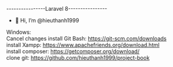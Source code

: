 ----------------Laravel 8----------------
- 👋 Hi, I’m @hieuthanh1999

Windows:
    <br>Cancel changes
    install Git Bash: https://git-scm.com/downloads
    <br>
    install Xampp: https://www.apachefriends.org/download.html
    <br>
    install composer: https://getcomposer.org/download/
    <br>
    clone git: https://github.com/hieuthanh1999/project-book
